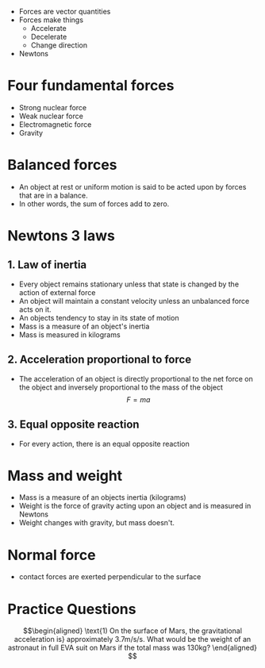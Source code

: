 - Forces are vector quantities
- Forces make things
	- Accelerate
	- Decelerate
	- Change direction
- Newtons

# Four fundamental forces
- Strong nuclear force
- Weak nuclear force
- Electromagnetic force
- Gravity
# Balanced forces
- An object at rest or uniform motion is said to be acted upon by forces that are in a balance.
- In other words, the sum of forces add to zero.
# Newtons 3 laws
## 1. Law of inertia
- Every object remains stationary unless that state is changed by the action of external force
- An object will maintain a constant velocity unless an unbalanced force acts on it.
- An objects tendency to stay in its state of motion
- Mass is a measure of an object's inertia
- Mass is measured in kilograms
## 2. Acceleration proportional to force
- The acceleration of an object is directly proportional to the net force on the object and inversely proportional to the mass of the object
$$
F=ma
$$
## 3. Equal opposite reaction
- For every action, there is an equal opposite reaction
# Mass and weight
- Mass is a measure of an objects inertia (kilograms)
- Weight is the force of gravity acting upon an object and is measured in Newtons
- Weight changes with gravity, but mass doesn't.
# Normal force
- contact forces are exerted perpendicular to the surface

# Practice Questions

$$\begin{aligned}
\text{1) On the surface of Mars, the gravitational acceleration is} approximately 3.7m/s/s. What would be the weight of an astronaut in full EVA suit on Mars if the total mass was 130kg?
\end{aligned}
$$